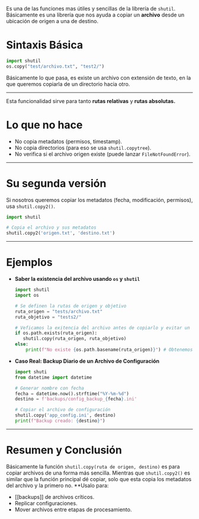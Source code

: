 Es una de las funciones mas útiles y sencillas de la librería de `shutil`. Básicamente es una librería que nos ayuda a copiar un **archivo** desde un ubicación de origen a una de destino.
# Sintaxis Básica
``` python
import shutil
os.copy("test/archivo.txt", "test2/")
```
Básicamente lo que pasa, es existe un archivo con extensión de texto, en la que queremos copiarla de un directorio hacia otro.

---
Esta funcionalidad sirve para tanto **rutas relativas** y **rutas absolutas.**

# Lo que no hace
- No copia metadatos (permisos, timestamp).
- No copia directorios (para eso se usa `shutil.copytree`).
- No verifica si el archivo origen existe (puede lanzar `FileNotFoundError`).
---
# Su segunda versión 
Si nosotros queremos copiar los metadatos (fecha, modificación, permisos), usa `shutil.copy2()`.
``` python
import shutil

# Copia el archivo y sus metadatos
shutil.copy2('origen.txt', 'destino.txt')
```
---
# Ejemplos
- **Saber la existencia del archivo usando `os` y `shutil`**
	``` python
	import shutil
	import os
	
	# Se definen la rutas de origen y objetivo
	ruta_origen = "tests/archivo.txt"
	ruta_objetivo = "tests2/"
	
	# Veficamos la exitencia del archivo antes de copiarlo y evitar un error
	if os.path.exists(ruta_origen):
	   shutil.copy(ruta_origen, ruta_objetivo) 
	else:
	    print(f"No existe {os.path.basename(ruta_origen)}") # Obtenemos solo el nombre del archivo de la ruta_origen 
	```
- **Caso Real: Backup Diario de un Archivo de Configuración**
	``` python
	import shuti
	from datetime import datetime
	
	# Generar nombre con fecha
	fecha = datetime.now().strftime("%Y-%m-%d")
	destino = f'backups/config_backup_{fecha}.ini'
	
	# Copiar el archivo de configuración
	shutil.copy('app_config.ini', destino)
	print(f"Backup creado: {destino}")
	```
---
# Resumen y Conclusión
Básicamente la función `shutil.copy(ruta de origen, destino)` es para copiar archivos de una forma más sencilla. Mientras que `shutil.copy2()` es similar que la función principal dé copiar, solo que esta copia los metadatos del archivo y la primero no. 
**Usalo para: 
- [[backups]] de archivos críticos.
- Replicar configuraciones.
- Mover archivos entre etapas de procesamiento.
